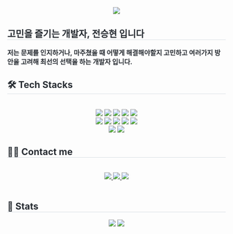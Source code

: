 <div align= "center">
    <img src="https://capsule-render.vercel.app/api?type=waving&color=auto&height=120&text=Hello,%20I'm%20nangdev&animation=scaleIn&fontColor=000000&fontSize=70" />
    </div>
    <div style="text-align: left;"> 
    <h2 style="border-bottom: 1px solid #d8dee4; color: #282d33;"> 고민을 즐기는 개발자, 전승현 입니다 </h2>  
    <div style="font-weight: 700; font-size: 15px; text-align: left; color: #282d33;"> 저는 문제를 인지하거나, 마주쳤을 때 어떻게 해결해야할지 고민하고 여러가지 방안을 고려해 최선의 선택을 하는 개발자 입니다. </div> 
    </div>
    <div style="text-align: left;">
    <h2 style="border-bottom: 1px solid #d8dee4; color: #282d33;"> 🛠️ Tech Stacks </h2> <br> 
    <div  align= "center"> <img src="https://img.shields.io/badge/Amazon S3-569A31?style=for-the-badge&logo=Amazon S3&logoColor=white">
          <img src="https://img.shields.io/badge/Docker-2496ED?style=for-the-badge&logo=Docker&logoColor=white">
          <img src="https://img.shields.io/badge/Figma-F24E1E?style=for-the-badge&logo=Figma&logoColor=white">
          <img src="https://img.shields.io/badge/Firebase-FFCA28?style=for-the-badge&logo=Firebase&logoColor=white">
          <img src="https://img.shields.io/badge/Git-F05032?style=for-the-badge&logo=Git&logoColor=white">
          <br/><img src="https://img.shields.io/badge/Github-181717?style=for-the-badge&logo=Github&logoColor=white">
          <img src="https://img.shields.io/badge/Java-007396?style=for-the-badge&logo=Java&logoColor=white">
          <img src="https://img.shields.io/badge/Linux-FCC624?style=for-the-badge&logo=Linux&logoColor=white">
          <img src="https://img.shields.io/badge/MySQL-4479A1?style=for-the-badge&logo=MySQL&logoColor=white">
          <img src="https://img.shields.io/badge/Notion-000000?style=for-the-badge&logo=Notion&logoColor=white">
          <br/><img src="https://img.shields.io/badge/Spring-6DB33F?style=for-the-badge&logo=Spring&logoColor=white">
          <img src="https://img.shields.io/badge/Spring Boot-6DB33F?style=for-the-badge&logo=Spring Boot&logoColor=white">
          </div>
    </div>
    <div style="text-align: left;">
    <h2 style="border-bottom: 1px solid #d8dee4; color: #282d33;"> 🧑‍💻 Contact me </h2> <br> 
    <div align= "center"> <a href=https://www.instagram.com/ssh_jjeon/> <img src="https://img.shields.io/badge/Instagram-E4405F?style=for-the-badge&logo=Instagram&logoColor=white&link=https://www.instagram.com/ssh_jjeon/"> </a>
         <a href=https://bronzed-chamomile-e9d.notion.site/1baa45281f6580a48ccdd65fff13f507> <img src="https://img.shields.io/badge/Notion-000000?style=for-the-badge&logo=Notion&logoColor=white&link=https://bronzed-chamomile-e9d.notion.site/1baa45281f6580a48ccdd65fff13f507"> </a>
         <a href=mailto:benign5546@gmail.com> <img src="https://img.shields.io/badge/Gmail-EA4335?style=for-the-badge&logo=Gmail&logoColor=white&link=mailto:benign5546@gmail.com"> </a>
          </div>  <br> 
    <div align= "center">  </div> 
    </div>
    <div style="text-align: left;"> 
    <h2 style="border-bottom: 1px solid #d8dee4; color: #282d33;"> 🏅 Stats </h2> <div align= "center"> <img src="https://github-readme-stats.vercel.app/api?username=nangdev&bg_color=180,00000000,00000000&title_color=000000&text_color=000000"
         /> <img src="https://github-readme-stats.vercel.app/api/top-langs/?username=nangdev&layout=compact&bg_color=180,00000000,00000000&title_color=000000&text_color=000000"
           /> </div> 
    </div>
    
